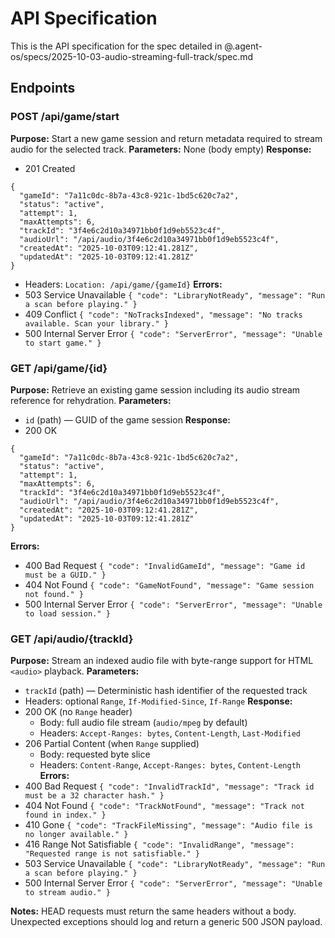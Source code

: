 # API Specification

This is the API specification for the spec detailed in @.agent-os/specs/2025-10-03-audio-streaming-full-track/spec.md

## Endpoints

### POST /api/game/start

**Purpose:** Start a new game session and return metadata required to stream audio for the selected track.
**Parameters:** None (body empty)
**Response:**
- 201 Created
```
{
  "gameId": "7a11c0dc-8b7a-43c8-921c-1bd5c620c7a2",
  "status": "active",
  "attempt": 1,
  "maxAttempts": 6,
  "trackId": "3f4e6c2d10a34971bb0f1d9eb5523c4f",
  "audioUrl": "/api/audio/3f4e6c2d10a34971bb0f1d9eb5523c4f",
  "createdAt": "2025-10-03T09:12:41.281Z",
  "updatedAt": "2025-10-03T09:12:41.281Z"
}
```
- Headers: `Location: /api/game/{gameId}`
**Errors:**
- 503 Service Unavailable `{ "code": "LibraryNotReady", "message": "Run a scan before playing." }`
- 409 Conflict `{ "code": "NoTracksIndexed", "message": "No tracks available. Scan your library." }`
- 500 Internal Server Error `{ "code": "ServerError", "message": "Unable to start game." }`

### GET /api/game/{id}

**Purpose:** Retrieve an existing game session including its audio stream reference for rehydration.
**Parameters:**
- `id` (path) — GUID of the game session
**Response:**
- 200 OK
```
{
  "gameId": "7a11c0dc-8b7a-43c8-921c-1bd5c620c7a2",
  "status": "active",
  "attempt": 1,
  "maxAttempts": 6,
  "trackId": "3f4e6c2d10a34971bb0f1d9eb5523c4f",
  "audioUrl": "/api/audio/3f4e6c2d10a34971bb0f1d9eb5523c4f",
  "createdAt": "2025-10-03T09:12:41.281Z",
  "updatedAt": "2025-10-03T09:12:41.281Z"
}
```
**Errors:**
- 400 Bad Request `{ "code": "InvalidGameId", "message": "Game id must be a GUID." }`
- 404 Not Found `{ "code": "GameNotFound", "message": "Game session not found." }`
- 500 Internal Server Error `{ "code": "ServerError", "message": "Unable to load session." }`

### GET /api/audio/{trackId}

**Purpose:** Stream an indexed audio file with byte-range support for HTML `<audio>` playback.
**Parameters:**
- `trackId` (path) — Deterministic hash identifier of the requested track
- Headers: optional `Range`, `If-Modified-Since`, `If-Range`
**Response:**
- 200 OK (no `Range` header)
  - Body: full audio file stream (`audio/mpeg` by default)
  - Headers: `Accept-Ranges: bytes`, `Content-Length`, `Last-Modified`
- 206 Partial Content (when `Range` supplied)
  - Body: requested byte slice
  - Headers: `Content-Range`, `Accept-Ranges: bytes`, `Content-Length`
**Errors:**
- 400 Bad Request `{ "code": "InvalidTrackId", "message": "Track id must be a 32 character hash." }`
- 404 Not Found `{ "code": "TrackNotFound", "message": "Track not found in index." }`
- 410 Gone `{ "code": "TrackFileMissing", "message": "Audio file is no longer available." }`
- 416 Range Not Satisfiable `{ "code": "InvalidRange", "message": "Requested range is not satisfiable." }`
- 503 Service Unavailable `{ "code": "LibraryNotReady", "message": "Run a scan before playing." }`
- 500 Internal Server Error `{ "code": "ServerError", "message": "Unable to stream audio." }`

**Notes:** HEAD requests must return the same headers without a body. Unexpected exceptions should log and return a generic 500 JSON payload.

